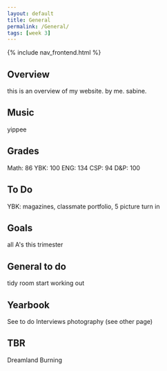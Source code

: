 ```yaml
---
layout: default
title: General
permalink: /General/
tags: [week 3]
---
```


{% include nav_frontend.html %}

## Overview

this is an overview of my website. by me. sabine. 

## Music

yippee

## Grades

Math: 86
YBK: 100
ENG: 134
CSP: 94
D&P: 100
## To Do
YBK: magazines, classmate portfolio, 5 picture turn in

## Goals

all A's this trimester

## General to do

tidy room
start working out

## Yearbook

See to do 
Interviews
photography (see other page)

## TBR

Dreamland Burning